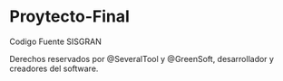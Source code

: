 # Proytecto-Final
Codigo Fuente SISGRAN


Derechos reservados por @SeveralTool y @GreenSoft, desarrollador y creadores del software.
